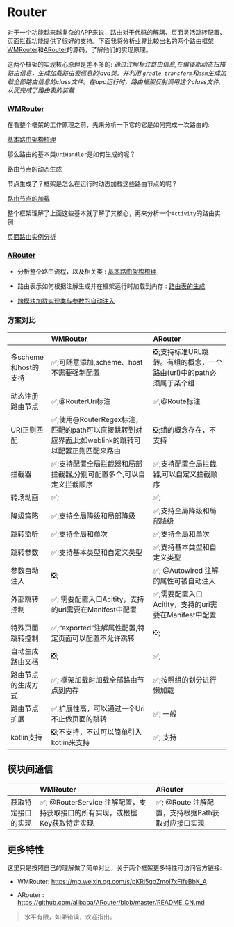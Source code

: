# Router

对于一个功能越来越复杂的APP来说，路由对于代码的解耦、页面灵活跳转配置、页面拦截功能提供了很好的支持。下面我将分析业界比较出名的两个路由框架[WMRouter](https://github.com/meituan/WMRouter)和[ARouter](https://github.com/alibaba/ARouter)的源码，了解他们的实现原理。

这两个框架的实现核心原理是差不多的: *通过注解标注路由信息,在编译期动态扫描路由信息，生成加载路由表信息的java类。并利用 `gradle transform`和`asm`生成加载全部路由信息的class文件。在app运行时，路由框架反射调用这个class文件,从而完成了路由表的装载*


### [WMRouter](https://github.com/meituan/WMRouter)

在看整个框架的工作原理之前，先来分析一下它的它是如何完成一次路由的:

[基本路由架构梳理](https://github.com/SusionSuc/AdvancedAndroid/blob/master/router/WMRouter/%E5%9F%BA%E6%9C%AC%E8%B7%AF%E7%94%B1%E6%9E%B6%E6%9E%84%E6%A2%B3%E7%90%86.md)

那么路由的基本类`UriHandler`是如何生成的呢？

[路由节点的动态生成](https://github.com/SusionSuc/AdvancedAndroid/blob/master/router/WMRouter/%E8%B7%AF%E7%94%B1%E8%8A%82%E7%82%B9%E7%9A%84%E5%8A%A8%E6%80%81%E7%94%9F%E6%88%90.md)

节点生成了？框架是怎么在运行时动态加载这些路由节点的呢？

[路由节点的加载](https://github.com/SusionSuc/AdvancedAndroid/blob/master/router/WMRouter/%E8%B7%AF%E7%94%B1%E8%8A%82%E7%82%B9%E7%9A%84%E5%8A%A0%E8%BD%BD.md)

整个框架理解了上面这些基本就了解了其核心，再来分析一个`Activity`的路由实例

[页面路由实例分析](https://github.com/SusionSuc/AdvancedAndroid/blob/master/router/WMRouter/%E9%A1%B5%E9%9D%A2%E8%B7%AF%E7%94%B1%E5%AE%9E%E4%BE%8B%E5%88%86%E6%9E%90.md)


### [ARouter](https://github.com/alibaba/ARouter)

- 分析整个路由流程，以及相关类 : <a href="ARouter/基本路由过程.md">基本路由架构梳理</a>

- 路由表示如何根据注解生成并在框架运行时加载到内存 : <a href="ARouter/动态生成路由表.md">路由表的生成</a>

- <a href="ARouter/跨模块加载实现类与参数的自动注入.md">跨模块加载实现类与参数的自动注入</a>


### 方案对比

|  | WMRouter | ARouter |
|:------|:------|:------|
|多scheme和host的支持|✅;可随意添加,scheme、host不需要强制配置|❎;支持标准URL跳转。有组的概念，一个路由(url)中的path必须属于某个组 |
|动态注册路由节点|✅;@RouterUri标注|✅;@Route标注 |
|URI正则匹配|✅;使用@RouterRegex标注，匹配的path可以直接跳转到对应界面,比如weblink的跳转可以配置正则匹配来路由|❎;组的概念存在，不支持 |
|拦截器|✅;支持配置全局拦截器和局部拦截器,分别可配置多个,可以自定义拦截顺序|✅;支持配置全局拦截器,可以自定义拦截顺序 |
|转场动画|✅;|✅;|
|降级策略|✅;支持全局降级和局部降级|✅;支持全局降级和局部降级 |
|跳转监听|✅;支持全局和单次|✅;支持全局和单次|
|跳转参数|✅;支持基本类型和自定义类型 |✅;支持基本类型和自定义类型 |
|参数自动注入|❎;|✅; @Autowired 注解的属性可被自动注入 |
|外部跳转控制|✅; 需要配置入口Acitity，支持的uri需要在Manifest中配置|✅;需要配置入口Acitity，支持的uri需要在Manifest中配置|
|特殊页面跳转控制|✅;“exported”注解属性配置,特定页面可以配置不允许跳转|❎;|
|自动生成路由文档|❎;|✅;  |
|路由节点的生成方式|✅; 框架加载时加载全部路由节点到内存|✅;按照组的划分进行懒加载|
|路由节点扩展|✅;扩展性高，可以通过一个Uri不止做页面的跳转|✅; 一般 |
|kotlin支持|❎;不支持，不过可以简单引入kotlin来支持|✅; 支持|


## 模块间通信

|  | WMRouter | ARouter |
| :------| :------ | :------ |
|获取特定接口的实现|✅; @RouterService 注解配置，支持获取接口的所有实现，或根据Key获取特定实现|✅; @Route 注解配置，支持根据Path获取对应接口实现|


## 更多特性

这里只是按照自己的理解做了简单对比，关于两个框架更多特性可访问官方链接:

- WMRouter:  https://mp.weixin.qq.com/s/pKRi5qpZmol7xFIfeBbK_A

- ARouter :  https://github.com/alibaba/ARouter/blob/master/README_CN.md

> 水平有限，如果错误，欢迎指出。
